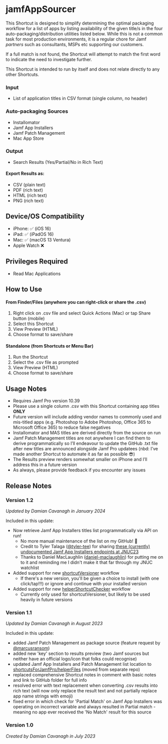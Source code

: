 # jamfAppSourcer

This Shortcut is designed to simplify determining the optimal packaging workflow for a list of apps by listing availability of the given title/s in the four auto-packaging/distribution utilities listed below. While this is not a common task for most production environments, it is a regular chore for Jamf *partners* such as consultants, MSPs etc supporting our customers.

If a full match is not found, the Shortcut will attempt to match the first word to indicate the need to investigate further. 

This Shortcut is intended to run by itself and does not relate directly to any other Shortcuts. 

### Input
- List of application titles in CSV format (single column, no header)

### Auto-packaging Sources
- Installomator
- Jamf App Installers
- Jamf Patch Management
- Mac App Store

### Output
- Search Results (Yes/Partial/No in Rich Text)

#### Export Results as:
- CSV (plain text)
- PDF (rich text)
- HTML (rich text)
- PNG (rich text)

## Device/OS Compatibility
- iPhone: ✅ (iOS 16)
- iPad:  ✅ (iPadOS 16)
- Mac:   ✅ (macOS 13 Ventura)
- Apple Watch ❌

## Privileges Required
- Read Mac Applications

## How to Use
#### From Finder/Files (anywhere you can right-click or share the .csv)
1. Right click on .csv file and select Quick Actions (Mac) or tap Share button (mobile)
2. Select this Shortcut
3. View Preview (HTML)
4. Choose format to save/share

#### Standalone (from Shortcuts or Menu Bar)
1. Run the Shortcut
2. Select the .csv file as prompted
3. View Preview (HTML)
4. Choose format to save/share

## Usage Notes
- Requires Jamf Pro version 10.39
- Please use a single column .csv with this Shortcut containing app titles **ONLY**
- Future version will include adding vendor names to commonly used and mis-titled apps (e.g. Photoshop to Adobe Photoshop, Office 365 to Microsoft Office 365) to reduce false negatives 
- Installomator and MAS titles are derived directly from the source on run
- Jamf Patch Management titles are not anywhere I can find them to derive programmatically so I’ll endeavour to update the GitHub .txt file after new titles are announced alongside Jamf Pro updatees (nbd: I’ve made another Shortcut to automate it as far as possible 😎)
- The Results preview renders somewhat smaller on iPhone and I’ll address this in a future version
- As always, please provide feedback if you encounter any issues

## Release Notes
### Version 1.2
*Updated by Damian Cavanagh in January 2024*

Included in this update:
- Now retrieve Jamf App Installers titles list programmatically via API on run! 
  - No more manual maintenance of the list on my GitHub! 🥳
  - Credit to Tyler Talaga ([@tyler-tee](https://github.com/tyler-tee)) for sharing [these (currently) undocumented Jamf App Installers endpoints at JNUC23](https://github.com/tyler-tee/JNUC-2023")
  - Thanks to Daniel MacLaughlin ([daniel-maclaughlin](https://github.com/daniel-maclaughlin)) for putting me on to it and reminding me I didn't make it that far through my JNUC watchlist
- Added support for new [shortcutVersioner](https://github.com/dhcav/ShortcutsForJamfPro/tree/main/shortcutVersioner) workflow
  - If there's a new version, you'll be given a choice to install (with one click/tap!!!) or ignore and continue with your installed version 
- Added support for new [helperShortcutChecker](https://github.com/dhcav/ShortcutsForJamfPro/tree/main/helperShortcutChecker) workflow
  - Currently only used for shortcutVersioner, but likely to be used heavily in future versions
  
### Version 1.1
*Updated by Damian Cavanagh in August 2023*

Included in this update:
- added Jamf Patch Management as package source (feature request by [@marcusransom](https://github.com/marcusransom))
- added new 'key' section to results preview (two Jamf sources but neither have an official logo/icon that folks could recognise)
- updated Jamf App Installers and Patch Management list location to [shortcutsForJamfPro/helperFiles](https://github.com/dhcav/ShortcutsForJamfPro/tree/main/helperFiles) (moved from separate repo)
- replaced comprehensive Shortcut notes in comment with basic notes and link to GitHub folder for full info
- resolved error with text replacement when converting .csv results into rich text (will now only replace the result text and not partially replace app name strings with emoji)
- fixed error in which check for 'Partial Match' on Jamf App Installers was operating on incorrect variable and always resulted in Partial match - meaning no app ever received the 'No Match' result for this source

### Version 1.0
*Created by Damian Cavanagh in July 2023*
